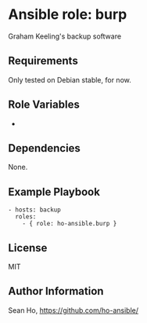 # Ansible role: burp
Graham Keeling's backup software

## Requirements
Only tested on Debian stable, for now.

## Role Variables
+

## Dependencies
None.

## Example Playbook

```
- hosts: backup
  roles:
    - { role: ho-ansible.burp }
```

## License
MIT

## Author Information
Sean Ho, https://github.com/ho-ansible/
